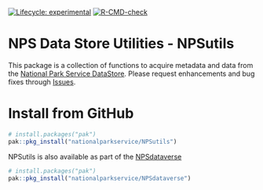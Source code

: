 
<!-- README.md is generated from README.Rmd. Please edit that file -->
<!-- badges: start -->

[![Lifecycle:
experimental](https://img.shields.io/badge/lifecycle-experimental-orange.svg)](https://www.tidyverse.org/lifecycle/#experimental)
[![R-CMD-check](https://github.com/nationalparkservice/NPSutils/actions/workflows/R-CMD-check.yaml/badge.svg)](https://github.com/nationalparkservice/NPSutils/actions/workflows/R-CMD-check.yaml)
<!-- badges: end -->

# NPS Data Store Utilities - NPSutils

This package is a collection of functions to acquire metadata and data
from the [National Park Service DataStore](https://irma.nps.gov/DataStore/).
Please request enhancements and bug fixes through [Issues](https://github.com/nationalparkservice/NPSutils/issues).

# Install from GitHub

``` r
# install.packages("pak")
pak::pkg_install("nationalparkservice/NPSutils")
```

NPSutils is also available as part of the
[NPSdataverse](https://nationalparkservice.github.io/NPSdataverse/)

``` r
# install.packages("pak")
pak::pkg_install("nationalparkservice/NPSdataverse")
```

